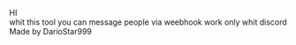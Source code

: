 HI
<br>
whit this tool you can message people via weebhook work only whit discord
<br>
Made by DarioStar999
